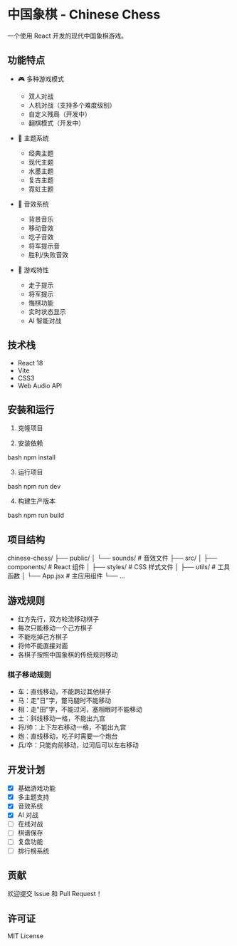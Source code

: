 # 中国象棋 - Chinese Chess

一个使用 React 开发的现代中国象棋游戏。

## 功能特点

- 🎮 多种游戏模式
  - 双人对战
  - 人机对战（支持多个难度级别）
  - 自定义残局（开发中）
  - 翻棋模式（开发中）

- 🎨 主题系统
  - 经典主题
  - 现代主题
  - 水墨主题
  - 复古主题
  - 霓虹主题

- 🎵 音效系统
  - 背景音乐
  - 移动音效
  - 吃子音效
  - 将军提示音
  - 胜利/失败音效

- 🎯 游戏特性
  - 走子提示
  - 将军提示
  - 悔棋功能
  - 实时状态显示
  - AI 智能对战

## 技术栈

- React 18
- Vite
- CSS3
- Web Audio API

## 安装和运行

1. 克隆项目

2. 安装依赖

bash
npm install

3. 运行项目

bash
npm run dev


4. 构建生产版本

bash
npm run build


## 项目结构
chinese-chess/
├── public/
│ └── sounds/ # 音效文件
├── src/
│ ├── components/ # React 组件
│ ├── styles/ # CSS 样式文件
│ ├── utils/ # 工具函数
│ └── App.jsx # 主应用组件
└── ...


## 游戏规则

- 红方先行，双方轮流移动棋子
- 每次只能移动一个己方棋子
- 不能吃掉己方棋子
- 将帅不能直接对面
- 各棋子按照中国象棋的传统规则移动

### 棋子移动规则

- 车：直线移动，不能跨过其他棋子
- 马：走"日"字，蹩马腿时不能移动
- 相：走"田"字，不能过河，塞相眼时不能移动
- 士：斜线移动一格，不能出九宫
- 将/帅：上下左右移动一格，不能出九宫
- 炮：直线移动，吃子时需要一个炮台
- 兵/卒：只能向前移动，过河后可以左右移动

## 开发计划

- [x] 基础游戏功能
- [x] 多主题支持
- [x] 音效系统
- [x] AI 对战
- [ ] 在线对战
- [ ] 棋谱保存
- [ ] 复盘功能
- [ ] 排行榜系统

## 贡献

欢迎提交 Issue 和 Pull Request！

## 许可证

MIT License
